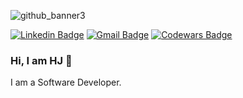<!-- ![LinkedIn_banner_2](https://user-images.githubusercontent.com/12242598/227998737-c409dd76-0e89-4825-be01-59d3025ead99.png) -->
![github_banner3](https://user-images.githubusercontent.com/12242598/228023900-ad7e61c6-b328-4069-af83-3e3d4810b17c.png)

[![Linkedin Badge](https://img.shields.io/badge/-hj--kang07-blue?style=flat&logo=Linkedin&logoColor=white&link=https://www.linkedin.com/in/hj-kang07/)](https://www.linkedin.com/in/hj-kang07/)
[![Gmail Badge](https://img.shields.io/badge/-hkang07-c14438?style=flat&logo=Gmail&logoColor=white&link=mailto:hkang07@gmail.com)](mailto:hkang07@gmail.com)
[![Codewars Badge](https://www.codewars.com/users/HJ%20Kang/badges/small)](https://www.codewars.com/users/HJ%20Kang)


### Hi, I am HJ 👋

I am a Software Developer. 
